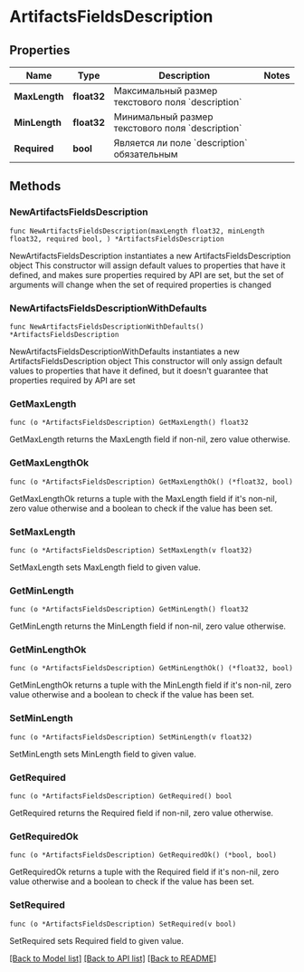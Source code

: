 # ArtifactsFieldsDescription

## Properties

Name | Type | Description | Notes
------------ | ------------- | ------------- | -------------
**MaxLength** | **float32** | Максимальный размер текстового поля &#x60;description&#x60; | 
**MinLength** | **float32** | Минимальный размер текстового поля &#x60;description&#x60; | 
**Required** | **bool** | Является ли поле &#x60;description&#x60; обязательным | 

## Methods

### NewArtifactsFieldsDescription

`func NewArtifactsFieldsDescription(maxLength float32, minLength float32, required bool, ) *ArtifactsFieldsDescription`

NewArtifactsFieldsDescription instantiates a new ArtifactsFieldsDescription object
This constructor will assign default values to properties that have it defined,
and makes sure properties required by API are set, but the set of arguments
will change when the set of required properties is changed

### NewArtifactsFieldsDescriptionWithDefaults

`func NewArtifactsFieldsDescriptionWithDefaults() *ArtifactsFieldsDescription`

NewArtifactsFieldsDescriptionWithDefaults instantiates a new ArtifactsFieldsDescription object
This constructor will only assign default values to properties that have it defined,
but it doesn't guarantee that properties required by API are set

### GetMaxLength

`func (o *ArtifactsFieldsDescription) GetMaxLength() float32`

GetMaxLength returns the MaxLength field if non-nil, zero value otherwise.

### GetMaxLengthOk

`func (o *ArtifactsFieldsDescription) GetMaxLengthOk() (*float32, bool)`

GetMaxLengthOk returns a tuple with the MaxLength field if it's non-nil, zero value otherwise
and a boolean to check if the value has been set.

### SetMaxLength

`func (o *ArtifactsFieldsDescription) SetMaxLength(v float32)`

SetMaxLength sets MaxLength field to given value.


### GetMinLength

`func (o *ArtifactsFieldsDescription) GetMinLength() float32`

GetMinLength returns the MinLength field if non-nil, zero value otherwise.

### GetMinLengthOk

`func (o *ArtifactsFieldsDescription) GetMinLengthOk() (*float32, bool)`

GetMinLengthOk returns a tuple with the MinLength field if it's non-nil, zero value otherwise
and a boolean to check if the value has been set.

### SetMinLength

`func (o *ArtifactsFieldsDescription) SetMinLength(v float32)`

SetMinLength sets MinLength field to given value.


### GetRequired

`func (o *ArtifactsFieldsDescription) GetRequired() bool`

GetRequired returns the Required field if non-nil, zero value otherwise.

### GetRequiredOk

`func (o *ArtifactsFieldsDescription) GetRequiredOk() (*bool, bool)`

GetRequiredOk returns a tuple with the Required field if it's non-nil, zero value otherwise
and a boolean to check if the value has been set.

### SetRequired

`func (o *ArtifactsFieldsDescription) SetRequired(v bool)`

SetRequired sets Required field to given value.



[[Back to Model list]](../README.md#documentation-for-models) [[Back to API list]](../README.md#documentation-for-api-endpoints) [[Back to README]](../README.md)


